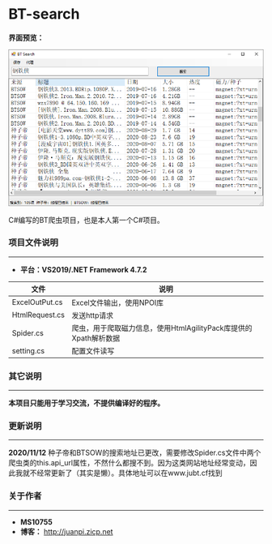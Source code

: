 # BT-search

**界面预览：**

![UI界面](https://raw.githubusercontent.com/MS10755/BT-search/master/pics/%E6%8D%95%E8%8E%B7.PNG)

C#编写的BT爬虫项目，也是本人第一个C#项目。

### 项目文件说明
---

- **平台：VS2019/.NET Framework 4.7.2**

| 文件           | 说明                                                         |
| -------------- | ------------------------------------------------------------ |
| ExcelOutPut.cs | Excel文件输出，使用NPOI库                                    |
| HtmlRequest.cs | 发送http请求                                                 |
| Spider.cs      | 爬虫，用于爬取磁力信息，使用HtmlAgilityPack库提供的Xpath解析数据 |
| setting.cs     | 配置文件读写                                                 |

### 其它说明
---

**本项目只能用于学习交流，不提供编译好的程序。**

### 更新说明

------

**2020/11/12**	 种子帝和BTSOW的搜索地址已更改，需要修改Spider.cs文件中两个爬虫类的this.api_url属性，不然什么都搜不到。因为这类网站地址经常变动，因此我就不经常更新了（其实是懒）。具体地址可以在www.jubt.cf找到


### 关于作者
---

- **MS10755**
- **博客：** http://juanpi.zicp.net
